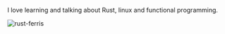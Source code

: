 I love learning and talking about Rust, linux and functional programming.

![rust-ferris](https://github.com/user-attachments/assets/a34df33a-25e1-4b74-a1cb-d6b876833429)
